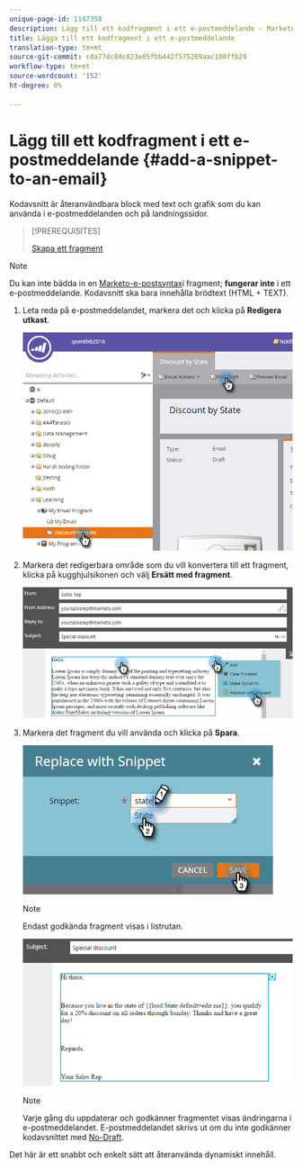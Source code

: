 ```yaml
---
unique-page-id: 1147358
description: Lägg till ett kodfragment i ett e-postmeddelande - Marketo Docs - Produktdokumentation
title: Lägga till ett kodfragment i ett e-postmeddelande
translation-type: tm+mt
source-git-commit: c8a77dc84c023e05fbb442f575269aac108ffb29
workflow-type: tm+mt
source-wordcount: '152'
ht-degree: 0%

---
```



# Lägg till ett kodfragment i ett e-postmeddelande {#add-a-snippet-to-an-email}

Kodavsnitt är återanvändbara block med text och grafik som du kan använda i e-postmeddelanden och på landningssidor.

>[!PREREQUISITES]
>
>[Skapa ett fragment](/help/marketo/product-docs/personalization/segmentation-and-snippets/snippets/create-a-snippet.md)


>[!NOTE]
>
>Du kan inte bädda in en [Marketo-e-postsyntax](/help/marketo/product-docs/email-marketing/general/email-editor-2/email-template-syntax.md)i fragment; **fungerar inte** i ett e-postmeddelande. Kodavsnitt ska bara innehålla brödtext (HTML + TEXT).

1. Leta reda på e-postmeddelandet, markera det och klicka på **Redigera utkast**.

   ![](assets/one-2.png)

1. Markera det redigerbara område som du vill konvertera till ett fragment, klicka på kugghjulsikonen och välj **Ersätt med fragment**.

   ![](assets/two-2.png)

1. Markera det fragment du vill använda och klicka på **Spara**.

   ![](assets/three-1.png)

   >[!NOTE]
   >
   >Endast godkända fragment visas i listrutan.

   ![](assets/four.png)

   >[!NOTE]
   >
   >Varje gång du uppdaterar och godkänner fragmentet visas ändringarna i e-postmeddelandet. E-postmeddelandet skrivs ut om du inte godkänner kodavsnittet med [No-Draft](/help/marketo/product-docs/administration/users-and-roles/managing-user-roles-and-permissions/enable-no-draft-for-snippets.md).

Det här är ett snabbt och enkelt sätt att återanvända dynamiskt innehåll.
